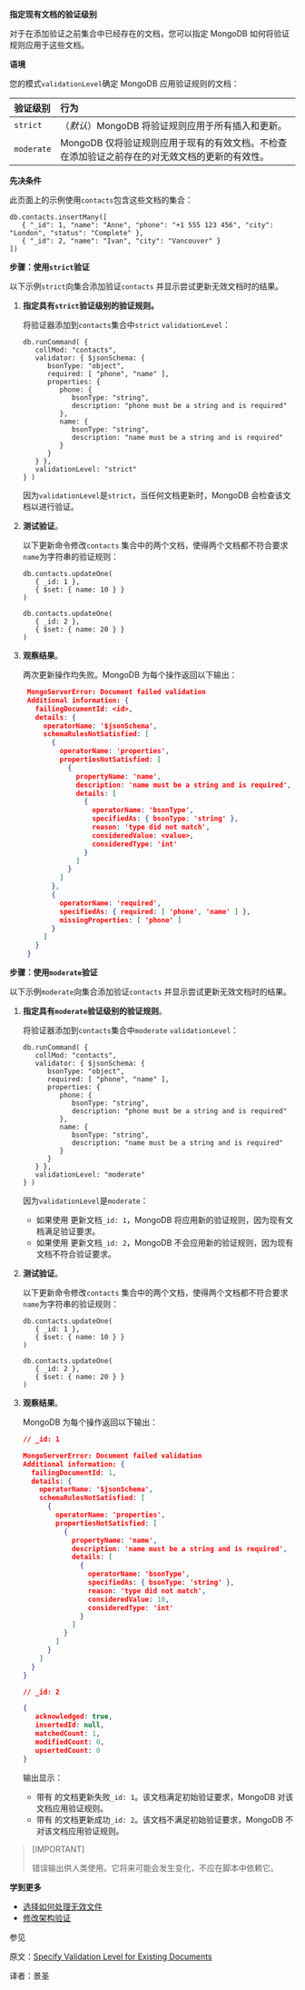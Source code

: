 **指定现有文档的验证级别**

对于在添加验证之前集合中已经存在的文档，您可以指定 MongoDB 如何将验证规则应用于这些文档。

**语境**

您的模式`validationLevel`确定 MongoDB 应用验证规则的文档：

| 验证级别   | 行为                                                         |
| :--------- | :----------------------------------------------------------- |
| `strict`   | （*默认*）MongoDB 将验证规则应用于所有插入和更新。           |
| `moderate` | MongoDB 仅将验证规则应用于现有的有效文档。不检查在添加验证之前存在的对无效文档的更新的有效性。 |

**先决条件**

此页面上的示例使用`contacts`包含这些文档的集合：

```shell
db.contacts.insertMany([
   { "_id": 1, "name": "Anne", "phone": "+1 555 123 456", "city": "London", "status": "Complete" },
   { "_id": 2, "name": "Ivan", "city": "Vancouver" }
])
```

**步骤：使用`strict`验证**

以下示例`strict`向集合添加验证`contacts` 并显示尝试更新无效文档时的结果。

1. **指定具有`strict`验证级别的验证规则。**

   将验证器添加到`contacts`集合中`strict` `validationLevel`：

   ```shell
   db.runCommand( {
      collMod: "contacts",
      validator: { $jsonSchema: {
         bsonType: "object",
         required: [ "phone", "name" ],
         properties: {
            phone: {
               bsonType: "string",
               description: "phone must be a string and is required"
            },
            name: {
               bsonType: "string",
               description: "name must be a string and is required"
            }
         }
      } },
      validationLevel: "strict"
   } )
   ```

   因为`validationLevel`是`strict`，当任何文档更新时，MongoDB 会检查该文档以进行验证。

2. **测试验证**。

   以下更新命令修改`contacts` 集合中的两个文档，使得两个文档都不符合要求`name`为字符串的验证规则：

   ```shell
   db.contacts.updateOne(
      { _id: 1 },
      { $set: { name: 10 } }
   )
   
   db.contacts.updateOne(
      { _id: 2 },
      { $set: { name: 20 } }
   )
   ```

3. **观察结果**。

   两次更新操作均失败。MongoDB 为每个操作返回以下输出：

   ```json
    MongoServerError: Document failed validation
    Additional information: {
      failingDocumentId: <id>,
      details: {
        operatorName: '$jsonSchema',
        schemaRulesNotSatisfied: [
          {
            operatorName: 'properties',
            propertiesNotSatisfied: [
              {
                propertyName: 'name',
                description: 'name must be a string and is required',
                details: [
                  {
                    operatorName: 'bsonType',
                    specifiedAs: { bsonType: 'string' },
                    reason: 'type did not match',
                    consideredValue: <value>,
                    consideredType: 'int'
                  }
                ]
              }
            ]
          },
          {
            operatorName: 'required',
            specifiedAs: { required: [ 'phone', 'name' ] },
            missingProperties: [ 'phone' ]
          }
        ]
      }
    }
   ```

**步骤：使用`moderate`验证**

以下示例`moderate`向集合添加验证`contacts` 并显示尝试更新无效文档时的结果。

1. **指定具有`moderate`验证级别的验证规则**。

   将验证器添加到`contacts`集合中`moderate` `validationLevel`：

   ```shell
   db.runCommand( {
      collMod: "contacts",
      validator: { $jsonSchema: {
         bsonType: "object",
         required: [ "phone", "name" ],
         properties: {
            phone: {
               bsonType: "string",
               description: "phone must be a string and is required"
            },
            name: {
               bsonType: "string",
               description: "name must be a string and is required"
            }
         }
      } },
      validationLevel: "moderate"
   } )
   ```

   因为`validationLevel`是`moderate`：

   - 如果使用 更新文档`_id: 1`，MongoDB 将应用新的验证规则，因为现有文档满足验证要求。
   - 如果使用 更新文档`_id: 2`，MongoDB 不会应用新的验证规则，因为现有文档不符合验证要求。

2. **测试验证**。

   以下更新命令修改`contacts` 集合中的两个文档，使得两个文档都不符合要求`name`为字符串的验证规则：

   ```shell
   db.contacts.updateOne(
      { _id: 1 },
      { $set: { name: 10 } }
   )
   
   db.contacts.updateOne(
      { _id: 2 },
      { $set: { name: 20 } }
   )
   ```

3. **观察结果**。

   MongoDB 为每个操作返回以下输出：

   ```json
   // _id: 1
   
   MongoServerError: Document failed validation
   Additional information: {
     failingDocumentId: 1,
     details: {
       operatorName: '$jsonSchema',
       schemaRulesNotSatisfied: [
         {
           operatorName: 'properties',
           propertiesNotSatisfied: [
             {
               propertyName: 'name',
               description: 'name must be a string and is required',
               details: [
                 {
                   operatorName: 'bsonType',
                   specifiedAs: { bsonType: 'string' },
                   reason: 'type did not match',
                   consideredValue: 10,
                   consideredType: 'int'
                 }
               ]
             }
           ]
         }
       ]
     }
   }
   
   // _id: 2
   
   {
      acknowledged: true,
      insertedId: null,
      matchedCount: 1,
      modifiedCount: 0,
      upsertedCount: 0
   }
   ```

   输出显示：

   - 带有 的文档更新失败`_id: 1`。该文档满足初始验证要求，MongoDB 对该文档应用验证规则。
   - 带有 的文档更新成功`_id: 2`。该文档不满足初始验证要求，MongoDB 不对该文档应用验证规则。

>[IMPORTANT]
>
>错误输出供人类使用。它将来可能会发生变化，不应在脚本中依赖它。

**学到更多**

- [选择如何处理无效文件](https://www.mongodb.com/docs/manual/core/schema-validation/handle-invalid-documents/#std-label-schema-validation-handle-invalid-docs)
- [修改架构验证](https://www.mongodb.com/docs/manual/core/schema-validation/update-schema-validation/#std-label-schema-update-validation)

参见

原文：[Specify Validation Level for Existing Documents](https://www.mongodb.com/docs/manual/core/schema-validation/specify-validation-level/)

译者：景圣